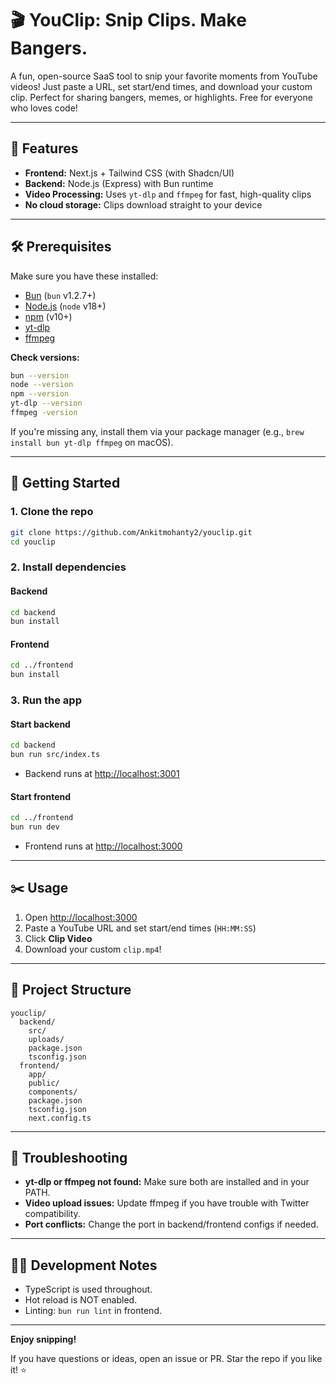 # 🎬 YouClip: Snip Clips. Make Bangers.

A fun, open-source SaaS tool to snip your favorite moments from YouTube videos! Just paste a URL, set start/end times, and download your custom clip. Perfect for sharing bangers, memes, or highlights. Free for everyone who loves code!

---

## 🚀 Features

- **Frontend:** Next.js + Tailwind CSS (with Shadcn/UI)
- **Backend:** Node.js (Express) with Bun runtime
- **Video Processing:** Uses `yt-dlp` and `ffmpeg` for fast, high-quality clips
- **No cloud storage:** Clips download straight to your device

---

## 🛠️ Prerequisites

Make sure you have these installed:

- [Bun](https://bun.sh/) (`bun` v1.2.7+)
- [Node.js](https://nodejs.org/) (`node` v18+)
- [npm](https://www.npmjs.com/) (v10+)
- [yt-dlp](https://github.com/yt-dlp/yt-dlp)
- [ffmpeg](https://ffmpeg.org/)

**Check versions:**
```sh
bun --version
node --version
npm --version
yt-dlp --version
ffmpeg -version
```
If you're missing any, install them via your package manager (e.g., `brew install bun yt-dlp ffmpeg` on macOS).

---

## 🏁 Getting Started

### 1. Clone the repo
```sh
git clone https://github.com/Ankitmohanty2/youclip.git
cd youclip
```

### 2. Install dependencies
#### Backend
```sh
cd backend
bun install
```
#### Frontend
```sh
cd ../frontend
bun install
```

### 3. Run the app
#### Start backend
```sh
cd backend
bun run src/index.ts
```
- Backend runs at [http://localhost:3001](http://localhost:3001)

#### Start frontend
```sh
cd ../frontend
bun run dev
```
- Frontend runs at [http://localhost:3000](http://localhost:3000)

---

## ✂️ Usage
1. Open [http://localhost:3000](http://localhost:3000)
2. Paste a YouTube URL and set start/end times (`HH:MM:SS`)
3. Click **Clip Video**
4. Download your custom `clip.mp4`!

---

## 📁 Project Structure
```
youclip/
  backend/
    src/
    uploads/
    package.json
    tsconfig.json
  frontend/
    app/
    public/
    components/
    package.json
    tsconfig.json
    next.config.ts
```

---

## 🧰 Troubleshooting
- **yt-dlp or ffmpeg not found:** Make sure both are installed and in your PATH.
- **Video upload issues:** Update ffmpeg if you have trouble with Twitter compatibility.
- **Port conflicts:** Change the port in backend/frontend configs if needed.

---

## 👩‍💻 Development Notes
- TypeScript is used throughout.
- Hot reload is NOT enabled.
- Linting: `bun run lint` in frontend.

---

**Enjoy snipping!**

If you have questions or ideas, open an issue or PR. Star the repo if you like it! ⭐
